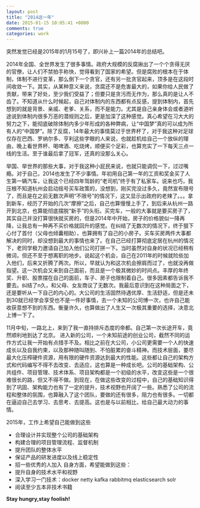 ```yaml
---
layout: post
title: "2014这一年"
date: 2015-01-15 10:05:41 +0800
comments: true
categories: work
---
```



突然发觉已经是2015年的1月15号了，即兴补上一篇2014年的总结吧。

2014年全国、全世界发生了很多事情。政府大规模的反腐揪出了一个个贪得无厌的官僚，让人们不禁拍手称快，觉得看到了国家的希望。但是腐败的根本在于体制，体制不进行变革，那么倒下一个贪官，还有另一批贪官起来，顶多是在这段时间收敛一下。其实，从某种意义来说，贪腐还不是危害最大的，如果你给人民做了贡献，带来了好处，至少我们受益了；但要只是贪污而无作为，那么真的是让人不齿了。不知道从什么时候起，自己对体制内的东西都有点反感，提到体制内，首先想到的就是背景、亲戚、老爹、关系，而不是能力。尤其是自己亲身体会或者道听途说到体制内很多万恶的潜规则之后，更是加深了这种感觉。真心希望在习大大的努力之下，能彻底破除体制内多少年形成的各种弊病，让“中国梦”真的可以成为所有人的“中国梦”。除了反腐，14年最大的事情莫过于世界杯了，对于我这种对足球仅存在巴西、罗纳尔多、亨利这些字眼的人来说，也就趁机给自己一个放纵的理由，晚上看世界杯、喝啤酒、吃烧烤，顺便买个足彩，也算充实了一下每天三点一线的生活。至于谁最后拿了冠军，还真的没那么关心。

举国、举世界的那些大事，对于我这种小屁民来说，也就只能调侃一下，过过嘴瘾。对于自己，2014也发生了不少事情。年初用自己第一年的工资和奖金买了人生第一辆汽车，让我这个已经四年驾龄的“老司机”终于有了私家车。说来也巧，我压根不知道杭州会启动摇号买车政策的，没想到，刚买完没过多久，竟然宣布限号了，而且是在之前无数次声明“不限号”的情况下，这又显示出政府的老辣了。。。拿到新车，经历了开始的几次“摩擦”之后，自己也算慢慢上手了，到后来从杭州一路开到北京，也算能彻底摆脱“新手”的头衔。买完车，一般的大事就是要买房子了，其实自己并没打算很快就买房的，但是2014年中开始，房子的价格貌似一降再降，让我总有一种再不买价格就回升的感觉。在纠结了无数次的情况下，终于狠下心付了首付（父母也倾囊相助），也算拥有了自己的小房子。买车买房两件大事都解决的同时，却没想到最大的事情也来了。在自己已经打算彻底定居在杭州的情况下，老同学极力邀请自己加入他们公司打拼一下。当时虽然对自身的状况已经稍有微词，但还不至于想离职的地步。说起这个机会，自己在2011年的时候就险些加入他们，后来又折腾了两次。所以，早就认为和这次机会擦肩而过了，也就没再做指望。这一次机会又来到自己面前，而且是一个极其微妙的时间点。丰厚的年终奖、升职、股票摆在自己的面前，车子、房子也限制着自己。很多因素都告诉我不要去。纠结了n久，和父母、女友商议了无数次。我最后意识到在这种局面之下，还是要听从一下自己的内心的。大公司的生活固然待遇优厚、生活舒适，但是还未到30就已经学会享受也不是一件好事情，去一个未知的公司博一次，也许自己能收获意想不到的东西。衡量许久，也算做出了人生又一次极其重要的选择，决意北上博一下了。

11月中旬，一路北上，来到了我一直持排斥态度的帝都。自己第一次长途开车，竟然顺利地到达了北京。
进入新的公司，一个未知前途的创业公司，截然不同的运作方式让我一开始有点措手不及。相比之前在大公司，小公司更需要一个人的快速成长以及自我约束，以及那种随叫随到、不怕脏累的奋斗精神。而技术层面，要尽最大化压榨硬件资源，用有限的硬件资源达到最大的性能。这些都让自己的架构方式和代码编写不得不去改变、去适应，这也算是一种成长吧。公司的基础架构、公共组件、项目管理、技术体系、项目架构都是一个初级的水平，改变这些是一个很难很长的路，但又不得不做。到现在，在做这些改变的过程中，自己的基础知识得到了巩固、架构能力也有了一定的提升，技术视野也开阔了一些。熟悉了公司的流程和整体的氛围，也算融入了这个团队，要做的还有很多，阻力也有很多。一切都在逼迫自己去学习、去思考、去提高。这也是与以前相比，给自己最大动力的事情。

2015年，工作上希望自己能做到这些

* 合理设计并实现整个公司的基础架构
* 构建合理的项目管理流程、监督机制
* 提升团队的整体水平
* 保证产品的研发进度以及线上稳定性
* 招一些优秀的人加入
自身方面，希望能做到这些：
* 提升自身的技术水平和视野
* 深入学习一门技术：docker netty kafka rabbitmq elasticsearch solr
* 阅读至少五本非技术书籍

**Stay hungry,stay foolish!**
